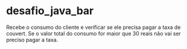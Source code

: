 # desafio_java_bar
Recebe o consumo do cliente e verificar se ele precisa pagar a taxa de couvert.
Se o valor total do consumo for maior que 30 reais não vai ser preciso pagar a taxa.

